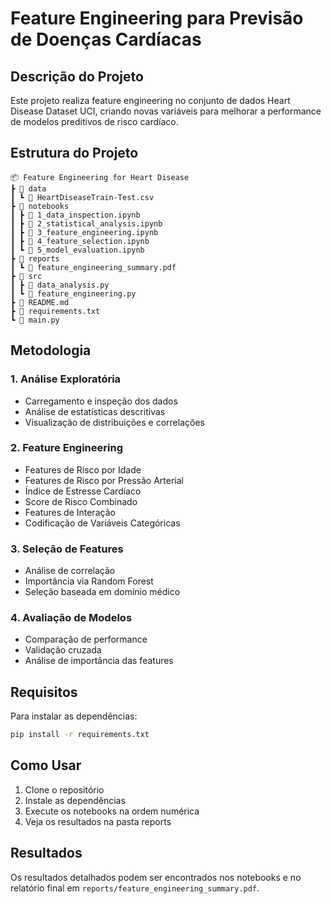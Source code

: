 # Feature Engineering para Previsão de Doenças Cardíacas

## Descrição do Projeto
Este projeto realiza feature engineering no conjunto de dados Heart Disease Dataset UCI, criando novas variáveis para melhorar a performance de modelos preditivos de risco cardíaco.

## Estrutura do Projeto
```
📦 Feature Engineering for Heart Disease
┣ 📂 data
┃ ┗ 📄 HeartDiseaseTrain-Test.csv
┣ 📂 notebooks
┃ ┣ 📄 1_data_inspection.ipynb
┃ ┣ 📄 2_statistical_analysis.ipynb
┃ ┣ 📄 3_feature_engineering.ipynb
┃ ┣ 📄 4_feature_selection.ipynb
┃ ┗ 📄 5_model_evaluation.ipynb
┣ 📂 reports
┃ ┗ 📄 feature_engineering_summary.pdf
┣ 📂 src
┃ ┣ 📄 data_analysis.py
┃ ┗ 📄 feature_engineering.py
┣ 📄 README.md
┣ 📄 requirements.txt
┗ 📄 main.py
```

## Metodologia

### 1. Análise Exploratória
- Carregamento e inspeção dos dados
- Análise de estatísticas descritivas
- Visualização de distribuições e correlações

### 2. Feature Engineering
- Features de Risco por Idade
- Features de Risco por Pressão Arterial
- Índice de Estresse Cardíaco
- Score de Risco Combinado
- Features de Interação
- Codificação de Variáveis Categóricas

### 3. Seleção de Features
- Análise de correlação
- Importância via Random Forest
- Seleção baseada em domínio médico

### 4. Avaliação de Modelos
- Comparação de performance
- Validação cruzada
- Análise de importância das features

## Requisitos
Para instalar as dependências:
```bash
pip install -r requirements.txt
```

## Como Usar
1. Clone o repositório
2. Instale as dependências
3. Execute os notebooks na ordem numérica
4. Veja os resultados na pasta reports

## Resultados
Os resultados detalhados podem ser encontrados nos notebooks e no relatório final em `reports/feature_engineering_summary.pdf`.
